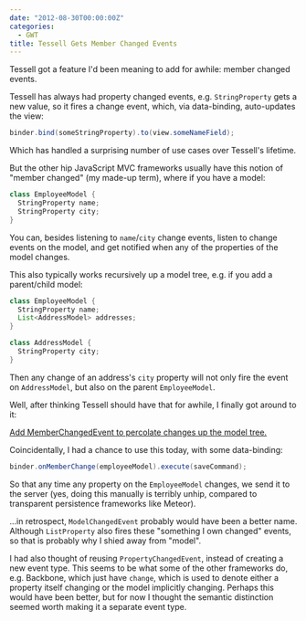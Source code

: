 ```yaml
---
date: "2012-08-30T00:00:00Z"
categories:
  - GWT
title: Tessell Gets Member Changed Events
---
```



Tessell got a feature I'd been meaning to add for awhile: member changed events.

Tessell has always had property changed events, e.g. `StringProperty` gets a new value, so it fires a change event, which, via data-binding, auto-updates the view:

```java
binder.bind(someStringProperty).to(view.someNameField);
```

Which has handled a surprising number of use cases over Tessell's lifetime.

But the other hip JavaScript MVC frameworks usually have this notion of "member changed" (my made-up term), where if you have a model:

```java
class EmployeeModel {
  StringProperty name;
  StringProperty city;
}
```

You can, besides listening to `name`/`city` change events, listen to change events on the model, and get notified when any of the properties of the model changes.

This also typically works recursively up a model tree, e.g. if you add a parent/child model:

```java
class EmployeeModel {
  StringProperty name;
  List<AddressModel> addresses;
}

class AddressModel {
  StringProperty city;
}
```

Then any change of an address's `city` property will not only fire the event on `AddressModel`, but also on the parent `EmployeeModel`.

Well, after thinking Tessell should have that for awhile, I finally got around to it:

[Add MemberChangedEvent to percolate changes up the model tree.](https://github.com/stephenh/tessell/commit/47b0c12fe864a7ba1848fece486a13d8d01242f5)

Coincidentally, I had a chance to use this today, with some data-binding:

```java
binder.onMemberChange(employeeModel).execute(saveCommand);
```

So that any time any property on the `EmployeeModel` changes, we send it to the server (yes, doing this manually is terribly unhip, compared to transparent persistence frameworks like Meteor).

...in retrospect, `ModelChangedEvent` probably would have been a better name. Although `ListProperty` also fires these "something I own changed" events, so that is probably why I shied away from "model".

I had also thought of reusing `PropertyChangedEvent`, instead of creating a new event type. This seems to be what some of the other frameworks do, e.g. Backbone, which just have `change`, which is used to denote either a property itself changing or the model implicitly changing. Perhaps this would have been better, but for now I thought the semantic distinction seemed worth making it a separate event type.

